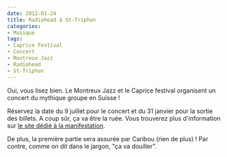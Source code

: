 ```yaml
---
date: 2012-01-24
title: Radiohead à St-Triphon
categories:
- Musique
tags:
- Caprice Festival
- Concert
- Montreux Jazz
- Radiohead
- St-Triphon
---
```

Oui, vous lisez bien. Le Montreux Jazz et le Caprice festival organisent un concert du mythique groupe en Suisse ! <!--more-->

Réservez la date du 9 juillet pour le concert et du 31 janvier pour la sortie des billets. A coup sûr, ça va être la ruée. Vous trouverez plus d'information sur <a href="https://www.caprices.ch/radioheadswitzerland2012/">le site dédié à la manifestation</a>.

De plus, la première partie sera assurée par Caribou (rien de plus) !
Par contre, comme on dit dans le jargon, "ça va douiller".

